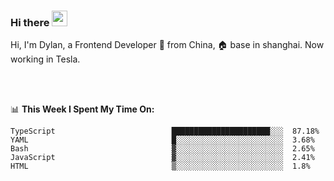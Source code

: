 ### Hi there <img src="https://media.giphy.com/media/hvRJCLFzcasrR4ia7z/giphy.gif" width="25px">

<!-- ![visitors](https://visitor-badge.glitch.me/badge?page_id=dislfyer.dislfyer) -->

Hi, I'm Dylan, a Frontend Developer 🚀 from China, 🏠 base in shanghai. Now working in Tesla.

<br/>
<br/>

📊 **This Week I Spent My Time On:**


<!--START_SECTION:waka-->

```text
TypeScript                          ██████████████████████░░░  87.18%
YAML                                █░░░░░░░░░░░░░░░░░░░░░░░░  3.68%
Bash                                ▓░░░░░░░░░░░░░░░░░░░░░░░░  2.65%
JavaScript                          ▓░░░░░░░░░░░░░░░░░░░░░░░░  2.41%
HTML                                ▒░░░░░░░░░░░░░░░░░░░░░░░░  1.8%
```

<!--END_SECTION:waka-->

<!--
**About Me:**
 -->
